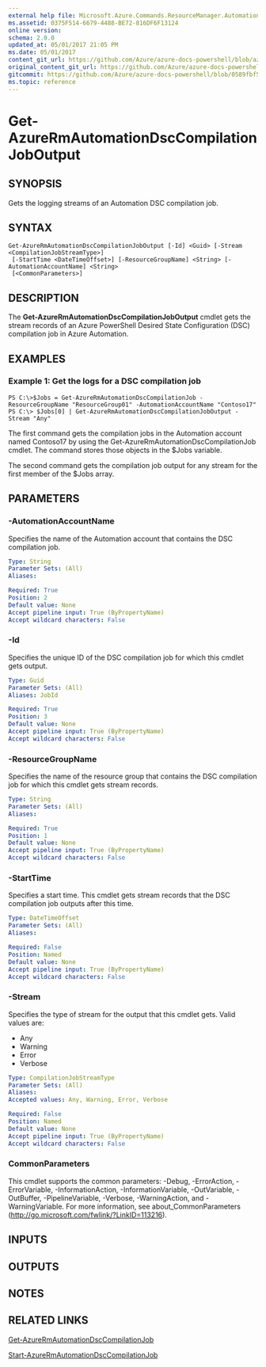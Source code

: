```yaml
---
external help file: Microsoft.Azure.Commands.ResourceManager.Automation.dll-Help.xml
ms.assetid: 0375F514-6679-4488-BE72-816DF6F13124
online version:
schema: 2.0.0
updated_at: 05/01/2017 21:05 PM
ms.date: 05/01/2017
content_git_url: https://github.com/Azure/azure-docs-powershell/blob/azurestack/azureps-cmdlets-docs/ResourceManager/AzureRM.Automation/v1.0.12/Get-AzureRmAutomationDscCompilationJobOutput.md
original_content_git_url: https://github.com/Azure/azure-docs-powershell/blob/azurestack/azureps-cmdlets-docs/ResourceManager/AzureRM.Automation/v1.0.12/Get-AzureRmAutomationDscCompilationJobOutput.md
gitcommit: https://github.com/Azure/azure-docs-powershell/blob/0589fbf53d27e39e0cf445261d29c64fb0859d62
ms.topic: reference
---
```


# Get-AzureRmAutomationDscCompilationJobOutput

## SYNOPSIS
Gets the logging streams of an Automation DSC compilation job.

## SYNTAX

```
Get-AzureRmAutomationDscCompilationJobOutput [-Id] <Guid> [-Stream <CompilationJobStreamType>]
 [-StartTime <DateTimeOffset>] [-ResourceGroupName] <String> [-AutomationAccountName] <String>
 [<CommonParameters>]
```

## DESCRIPTION
The **Get-AzureRmAutomationDscCompilationJobOutput** cmdlet gets the stream records of an Azure PowerShell Desired State Configuration (DSC) compilation job in Azure Automation.

## EXAMPLES

### Example 1: Get the logs for a DSC compilation job
```
PS C:\>$Jobs = Get-AzureRmAutomationDscCompilationJob -ResourceGroupName "ResourceGroup01" -AutomationAccountName "Contoso17"
PS C:\> $Jobs[0] | Get-AzureRmAutomationDscCompilationJobOutput -Stream "Any"
```

The first command gets the compilation jobs in the Automation account named Contoso17 by using the Get-AzureRmAutomationDscCompilationJob cmdlet.
The command stores those objects in the $Jobs variable.

The second command gets the compilation job output for any stream for the first member of the $Jobs array.

## PARAMETERS

### -AutomationAccountName
Specifies the name of the Automation account that contains the DSC compilation job.

```yaml
Type: String
Parameter Sets: (All)
Aliases: 

Required: True
Position: 2
Default value: None
Accept pipeline input: True (ByPropertyName)
Accept wildcard characters: False
```

### -Id
Specifies the unique ID of the DSC compilation job for which this cmdlet gets output.

```yaml
Type: Guid
Parameter Sets: (All)
Aliases: JobId

Required: True
Position: 3
Default value: None
Accept pipeline input: True (ByPropertyName)
Accept wildcard characters: False
```

### -ResourceGroupName
Specifies the name of the resource group that contains the DSC compilation job for which this cmdlet gets stream records.

```yaml
Type: String
Parameter Sets: (All)
Aliases: 

Required: True
Position: 1
Default value: None
Accept pipeline input: True (ByPropertyName)
Accept wildcard characters: False
```

### -StartTime
Specifies a start time.
This cmdlet gets stream records that the DSC compilation job outputs after this time.

```yaml
Type: DateTimeOffset
Parameter Sets: (All)
Aliases: 

Required: False
Position: Named
Default value: None
Accept pipeline input: True (ByPropertyName)
Accept wildcard characters: False
```

### -Stream
Specifies the type of stream for the output that this cmdlet gets.
Valid values are: 

- Any 
- Warning 
- Error 
- Verbose

```yaml
Type: CompilationJobStreamType
Parameter Sets: (All)
Aliases: 
Accepted values: Any, Warning, Error, Verbose

Required: False
Position: Named
Default value: None
Accept pipeline input: True (ByPropertyName)
Accept wildcard characters: False
```

### CommonParameters
This cmdlet supports the common parameters: -Debug, -ErrorAction, -ErrorVariable, -InformationAction, -InformationVariable, -OutVariable, -OutBuffer, -PipelineVariable, -Verbose, -WarningAction, and -WarningVariable. For more information, see about_CommonParameters (http://go.microsoft.com/fwlink/?LinkID=113216).

## INPUTS

## OUTPUTS

## NOTES

## RELATED LINKS

[Get-AzureRmAutomationDscCompilationJob](./Get-AzureRmAutomationDscCompilationJob.md)

[Start-AzureRmAutomationDscCompilationJob](./Start-AzureRmAutomationDscCompilationJob.md)


